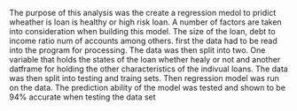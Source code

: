 The purpose of this analysis was the create a regression medol to pridict wheather is loan is healthy or high risk loan. A number of factors are taken into consideration when building this model. The size of the loan, debt to income ratio num of accounts among others.
first the data had to be read into the program for processing. The data was then split into two. One variable that holds the states of the loan whether healy or not and another datframe for holding the other characteristics of the indivual loans. 
The data was then split into testing and traing sets. Then regression model was run on the data.
The prediction ability of the model was tested and shown to be 94% accurate when testing the data set

